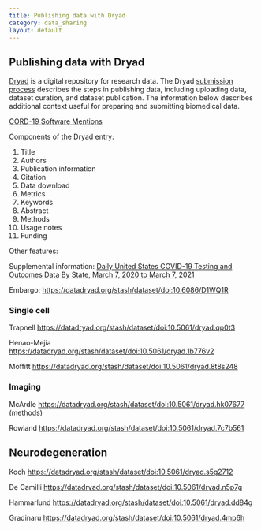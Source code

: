 ```yaml
---
title: Publishing data with Dryad
category: data_sharing
layout: default
---
```


## Publishing data with Dryad

[Dryad](https://datadryad.org/stash) is a digital repository for research data.
The Dryad [submission process](https://datadryad.org/stash/submission_process) 
describes the steps in publishing data,
including uploading data, dataset curation, and dataset publication.
The information below describes additional context useful for preparing and submitting biomedical data.

[CORD-19 Software Mentions](https://datadryad.org/stash/dataset/doi:10.5061/dryad.vmcvdncs0)

Components of the Dryad entry:

1. Title
2. Authors
3. Publication information
4. Citation
5. Data download
6. Metrics
7. Keywords
8. Abstract
9. Methods
10. Usage notes
11. Funding

Other features:

Supplemental information: [Daily United States COVID-19 Testing and Outcomes Data By State, March 7, 2020 to March 7, 2021](https://datadryad.org/stash/dataset/doi:10.5061/dryad.9kd51c5hk)

Embargo: https://datadryad.org/stash/dataset/doi:10.6086/D1WQ1R


### Single cell

Trapnell https://datadryad.org/stash/dataset/doi:10.5061/dryad.qp0t3

Henao-Mejia https://datadryad.org/stash/dataset/doi:10.5061/dryad.1b776v2

Moffitt https://datadryad.org/stash/dataset/doi:10.5061/dryad.8t8s248


### Imaging

McArdle https://datadryad.org/stash/dataset/doi:10.5061/dryad.hk07677 (methods)

Rowland https://datadryad.org/stash/dataset/doi:10.5061/dryad.7c7b561 


## Neurodegeneration

Koch https://datadryad.org/stash/dataset/doi:10.5061/dryad.s5g2712

De Camilli https://datadryad.org/stash/dataset/doi:10.5061/dryad.n5p7g

Hammarlund https://datadryad.org/stash/dataset/doi:10.5061/dryad.dd84g

Gradinaru https://datadryad.org/stash/dataset/doi:10.5061/dryad.4mp6h
